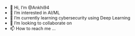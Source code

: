- 👋 Hi, I’m @Ankhi94
- 👀 I’m interested in AI/ML
- 🌱 I’m currently learning cybersecurity using Deep Learning
- 💞️ I’m looking to collaborate on 
- 📫 How to reach me ...

<!---
Ankhi94/Ankhi94 is a ✨ special ✨ repository because its `README.md` (this file) appears on your GitHub profile.
You can click the Preview link to take a look at your changes.
--->
